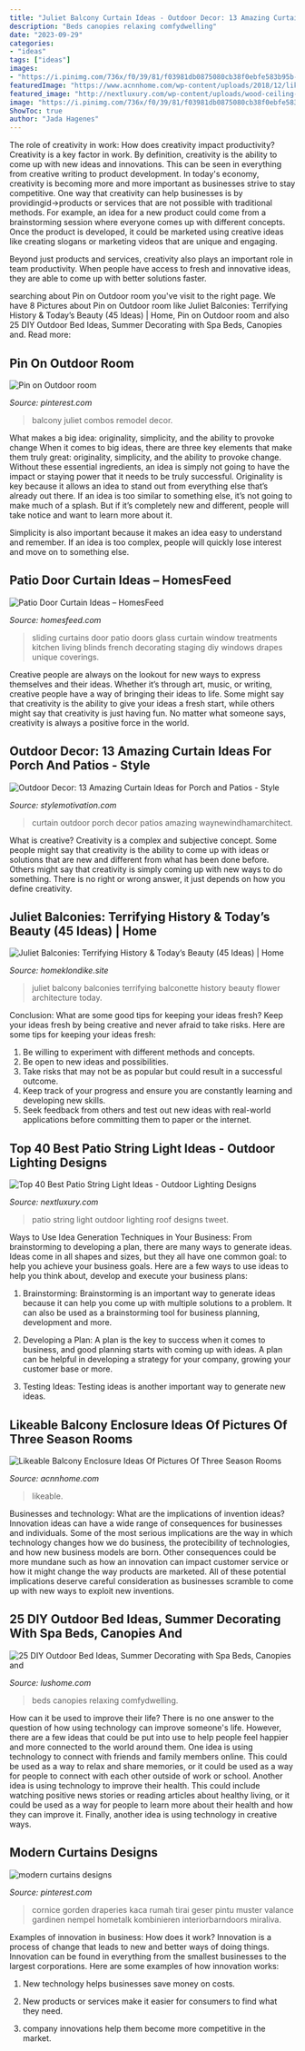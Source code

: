 ```yaml
---
title: "Juliet Balcony Curtain Ideas - Outdoor Decor: 13 Amazing Curtain Ideas For Porch And Patios"
description: "Beds canopies relaxing comfydwelling"
date: "2023-09-29"
categories:
- "ideas"
tags: ["ideas"]
images:
- "https://i.pinimg.com/736x/f0/39/81/f03981db0875080cb38f0ebfe583b95b--balcony-ideas-balcony-design.jpg"
featuredImage: "https://www.acnnhome.com/wp-content/uploads/2018/12/likeable-balcony-enclosure-ideas-of-pictures-of-three-season-rooms-568-738x658.jpg"
featured_image: "http://nextluxury.com/wp-content/uploads/wood-ceiling-roof-impressive-patio-string-light-ideas.jpg"
image: "https://i.pinimg.com/736x/f0/39/81/f03981db0875080cb38f0ebfe583b95b--balcony-ideas-balcony-design.jpg"
ShowToc: true
author: "Jada Hagenes"
---
```



The role of creativity in work: How does creativity impact productivity?
Creativity is a key factor in work. By definition, creativity is the ability to come up with new ideas and innovations. This can be seen in everything from creative writing to product development. In today's economy, creativity is becoming more and more important as businesses strive to stay competitive.
One way that creativity can help businesses is by providingid→products or services that are not possible with traditional methods. For example, an idea for a new product could come from a brainstorming session where everyone comes up with different concepts. Once the product is developed, it could be marketed using creative ideas like creating slogans or marketing videos that are unique and engaging.

Beyond just products and services, creativity also plays an important role in team productivity. When people have access to fresh and innovative ideas, they are able to come up with better solutions faster.

	

		
searching about Pin on Outdoor room you've visit to the right page. We have 8 Pictures about Pin on Outdoor room like Juliet Balconies: Terrifying History &amp; Today’s Beauty (45 Ideas) | Home, Pin on Outdoor room and also 25 DIY Outdoor Bed Ideas, Summer Decorating with Spa Beds, Canopies and. Read more:
		
    
## Pin On Outdoor Room

<img loading=lazy src="https://i.pinimg.com/736x/f0/39/81/f03981db0875080cb38f0ebfe583b95b--balcony-ideas-balcony-design.jpg" onerror="this.onerror=null;this.src='https://tse4.mm.bing.net/th?id=OIP.ogCiL6lSosYD51FWRL_rUADIEs&amp;pid=15.1';" alt="Pin on Outdoor room">

_Source: pinterest.com_

>balcony juliet combos remodel decor. 

	

What makes a big idea: originality, simplicity, and the ability to provoke change
When it comes to big ideas, there are three key elements that make them truly great: originality, simplicity, and the ability to provoke change. Without these essential ingredients, an idea is simply not going to have the impact or staying power that it needs to be truly successful.
 Originality is key because it allows an idea to stand out from everything else that’s already out there. If an idea is too similar to something else, it’s not going to make much of a splash. But if it’s completely new and different, people will take notice and want to learn more about it.

Simplicity is also important because it makes an idea easy to understand and remember. If an idea is too complex, people will quickly lose interest and move on to something else.

    
## Patio Door Curtain Ideas – HomesFeed

<img loading=lazy src="https://homesfeed.com/wp-content/uploads/2015/11/Patio-Sliding-Door-With-White-Curtains-in-Room-With-Small-Chandelier.jpg" onerror="this.onerror=null;this.src='https://tse4.mm.bing.net/th?id=OIP.Cml6RbHvHOxwHEAbbmnu8gHaJ4&amp;pid=15.1';" alt="Patio Door Curtain Ideas – HomesFeed">

_Source: homesfeed.com_

>sliding curtains door patio doors glass curtain window treatments kitchen living blinds french decorating staging diy windows drapes unique coverings. 

	

Creative people are always on the lookout for new ways to express themselves and their ideas. Whether it’s through art, music, or writing, creative people have a way of bringing their ideas to life. Some might say that creativity is the ability to give your ideas a fresh start, while others might say that creativity is just having fun. No matter what someone says, creativity is always a positive force in the world.

    
## Outdoor Decor: 13 Amazing Curtain Ideas For Porch And Patios - Style

<img loading=lazy src="https://homebnc.com/homeimg/2017/05/13-outdoor-curtain-ideas-homebnc.jpg" onerror="this.onerror=null;this.src='https://tse3.mm.bing.net/th?id=OIP.OeKbnHB8F_fVa3qmXHldNgHaJQ&amp;pid=15.1';" alt="Outdoor Decor: 13 Amazing Curtain Ideas for Porch and Patios - Style">

_Source: stylemotivation.com_

>curtain outdoor porch decor patios amazing waynewindhamarchitect. 

	

What is creative?
Creativity is a complex and subjective concept. Some people might say that creativity is the ability to come up with ideas or solutions that are new and different from what has been done before. Others might say that creativity is simply coming up with new ways to do something. There is no right or wrong answer, it just depends on how you define creativity.

    
## Juliet Balconies: Terrifying History &amp; Today’s Beauty (45 Ideas) | Home

<img loading=lazy src="http://homeklondike.site/wp-content/uploads/2017/03/22-beautiful-balconet-balconette-Juliet-balcony-in-architecture-exterior-design-wrough-metal-railing-forgery-barrier-flower-bed.jpg" onerror="this.onerror=null;this.src='https://tse3.mm.bing.net/th?id=OIP.XnMRGNzlNH6_iUYNtV254QHaJ7&amp;pid=15.1';" alt="Juliet Balconies: Terrifying History &amp; Today’s Beauty (45 Ideas) | Home">

_Source: homeklondike.site_

>juliet balcony balconies terrifying balconette history beauty flower architecture today. 

	

Conclusion: What are some good tips for keeping your ideas fresh?
Keep your ideas fresh by being creative and never afraid to take risks. Here are some tips for keeping your ideas fresh:
1. Be willing to experiment with different methods and concepts.
2. Be open to new ideas and possibilities.
3. Take risks that may not be as popular but could result in a successful outcome. 
4. Keep track of your progress and ensure you are constantly learning and developing new skills. 
5. Seek feedback from others and test out new ideas with real-world applications before committing them to paper or the internet.

    
## Top 40 Best Patio String Light Ideas - Outdoor Lighting Designs

<img loading=lazy src="http://nextluxury.com/wp-content/uploads/wood-ceiling-roof-impressive-patio-string-light-ideas.jpg" onerror="this.onerror=null;this.src='https://tse4.mm.bing.net/th?id=OIP.ppXpah87jxz8baJ0oTK85gAAAA&amp;pid=15.1';" alt="Top 40 Best Patio String Light Ideas - Outdoor Lighting Designs">

_Source: nextluxury.com_

>patio string light outdoor lighting roof designs tweet. 

	

Ways to Use Idea Generation Techniques in Your Business: From brainstorming to developing a plan, there are many ways to generate ideas.
Ideas come in all shapes and sizes, but they all have one common goal: to help you achieve your business goals. Here are a few ways to use ideas to help you think about, develop and execute your business plans:
1. Brainstorming: Brainstorming is an important way to generate ideas because it can help you come up with multiple solutions to a problem. It can also be used as a brainstorming tool for business planning, development and more.

2. Developing a Plan: A plan is the key to success when it comes to business, and good planning starts with coming up with ideas. A plan can be helpful in developing a strategy for your company, growing your customer base or more.

3. Testing Ideas: Testing ideas is another important way to generate new ideas.

    
## Likeable Balcony Enclosure Ideas Of Pictures Of Three Season Rooms

<img loading=lazy src="https://www.acnnhome.com/wp-content/uploads/2018/12/likeable-balcony-enclosure-ideas-of-pictures-of-three-season-rooms-568-738x658.jpg" onerror="this.onerror=null;this.src='https://tse3.mm.bing.net/th?id=OIP.K8QYKFIpP1eOcJm4qAeBuAHaGm&amp;pid=15.1';" alt="Likeable Balcony Enclosure Ideas Of Pictures Of Three Season Rooms">

_Source: acnnhome.com_

>likeable. 

	

Businesses and technology: What are the implications of invention ideas?
Innovation ideas can have a wide range of consequences for businesses and individuals. Some of the most serious implications are the way in which technology changes how we do business, the protecibility of technologies, and how new business models are born. Other consequences could be more mundane such as how an innovation can impact customer service or how it might change the way products are marketed. All of these potential implications deserve careful consideration as businesses scramble to come up with new ways to exploit new inventions.

    
## 25 DIY Outdoor Bed Ideas, Summer Decorating With Spa Beds, Canopies And

<img loading=lazy src="https://www.lushome.com/wp-content/uploads/2014/07/outdoor-beds-diy-summer-decorating-ideas-14.jpg" onerror="this.onerror=null;this.src='https://tse1.mm.bing.net/th?id=OIP.8XY-h32qmfIx3HJ1zzpfTAHaIO&amp;pid=15.1';" alt="25 DIY Outdoor Bed Ideas, Summer Decorating with Spa Beds, Canopies and">

_Source: lushome.com_

>beds canopies relaxing comfydwelling. 

	

How can it be used to improve their life?
There is no one answer to the question of how using technology can improve someone's life. However, there are a few ideas that could be put into use to help people feel happier and more connected to the world around them. One idea is using technology to connect with friends and family members online. This could be used as a way to relax and share memories, or it could be used as a way for people to connect with each other outside of work or school. Another idea is using technology to improve their health. This could include watching positive news stories or reading articles about healthy living, or it could be used as a way for people to learn more about their health and how they can improve it. Finally, another idea is using technology in creative ways.

    
## Modern Curtains Designs

<img loading=lazy src="https://i.pinimg.com/736x/62/da/a6/62daa6488c69f50ddf6cd4469d268083--sliding-glass-door-sliding-doors.jpg" onerror="this.onerror=null;this.src='https://tse2.mm.bing.net/th?id=OIP.wS5m-qUM7_elflHJt-6rGQHaHa&amp;pid=15.1';" alt="modern curtains designs">

_Source: pinterest.com_

>cornice gorden draperies kaca rumah tirai geser pintu muster valance gardinen nempel hometalk kombinieren interiorbarndoors miraliva. 

	

Examples of innovation in business: How does it work?
Innovation is a process of change that leads to new and better ways of doing things. Innovation can be found in everything from the smallest businesses to the largest corporations. Here are some examples of how innovation works:
1. New technology helps businesses save money on costs.

2. New products or services make it easier for consumers to find what they need.

3. company innovations help them become more competitive in the market.


